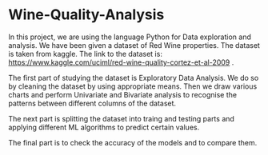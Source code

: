 # Wine-Quality-Analysis

In this project, we are using the language Python for Data exploration and analysis. We have been given a dataset of Red Wine properties. The dataset is taken from kaggle. The link to the dataset is: https://www.kaggle.com/uciml/red-wine-quality-cortez-et-al-2009 .

The first part of studying the dataset is Exploratory Data Analysis. We do so by cleaning the dataset by using appropriate means. Then we draw various charts and perform Univariate and Bivariate analysis to recognise the patterns between different columns of the dataset.

The next part is splitting the dataset into traing and testing parts and applying different ML algorithms to predict certain values.

The final part is to check the accuracy of the models and to compare them.

